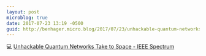 ```yaml
---
layout: post
microblog: true
date: 2017-07-23 13:19 -0500
guid: http://benhager.micro.blog/2017/07/23/unhackable-quantum-networks.html
---
```

💻 [Unhackable Quantum Networks Take to Space - IEEE Spectrum](http://spectrum.ieee.org/aerospace/satellites/unhackable-quantum-networks-take-to-space)
